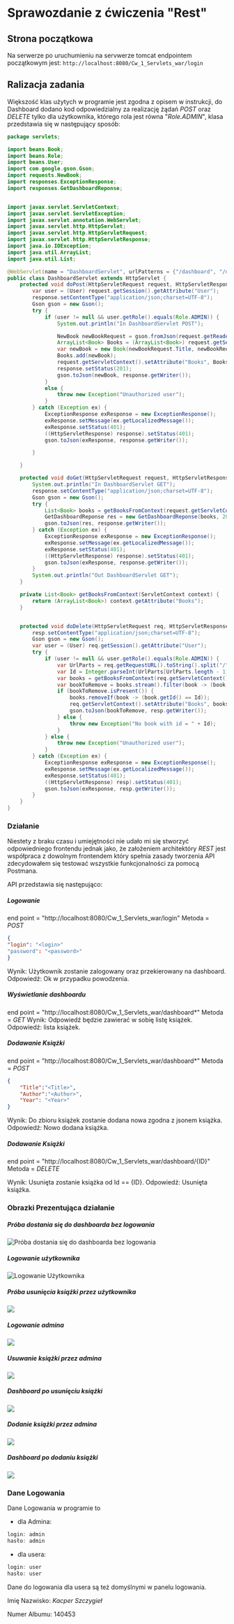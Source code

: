 # Sprawozdanie z ćwiczenia "Rest"
## Strona początkowa
Na serwerze po uruchumieniu na servwerze tomcat endpointem początkowym jest:
```http://localhost:8080/Cw_1_Servlets_war/login```
## Ralizacja zadania
Większość klas użytych w programie jest zgodna z opisem w instrukcji, do Dashboard dodano kod odpowiedzialny za realizację żądań *POST* oraz *DELETE* tylko dla użytkownika, którego rola jest równa "*Role.ADMIN*", klasa przedstawia się w następujący sposób:
```java
package servlets;

import beans.Book;
import beans.Role;
import beans.User;
import com.google.gson.Gson;
import requests.NewBook;
import responses.ExceptionResponse;
import responses.GetDashboardReponse;


import javax.servlet.ServletContext;
import javax.servlet.ServletException;
import javax.servlet.annotation.WebServlet;
import javax.servlet.http.HttpServlet;
import javax.servlet.http.HttpServletRequest;
import javax.servlet.http.HttpServletResponse;
import java.io.IOException;
import java.util.ArrayList;
import java.util.List;

@WebServlet(name = "DashboardServlet", urlPatterns = {"/dashboard", "/dashboard/*"})
public class DashboardServlet extends HttpServlet {
    protected void doPost(HttpServletRequest request, HttpServletResponse response) throws ServletException, IOException {
        var user = (User) request.getSession().getAttribute("User");
        response.setContentType("application/json;charset=UTF-8");
        Gson gson = new Gson();
        try {
            if (user != null && user.getRole().equals(Role.ADMIN)) {
                System.out.println("In DashboardServlet POST");

                NewBook newBookRequest = gson.fromJson(request.getReader(), NewBook.class);
                ArrayList<Book> Books = (ArrayList<Book>) request.getServletContext().getAttribute("Books");
                var newBook = new Book(newBookRequest.Title, newBookRequest.Author, newBookRequest.Year);
                Books.add(newBook);
                request.getServletContext().setAttribute("Books", Books);
                response.setStatus(201);
                gson.toJson(newBook, response.getWriter());
            }
            else {
                throw new Exception("Unauthorized user");
            }
        } catch (Exception ex) {
            ExceptionResponse exResponse = new ExceptionResponse();
            exResponse.setMessage(ex.getLocalizedMessage());
            exResponse.setStatus(401);
            ((HttpServletResponse) response).setStatus(401);
            gson.toJson(exResponse, response.getWriter());

        }

    }

    protected void doGet(HttpServletRequest request, HttpServletResponse response) throws ServletException, IOException {
        System.out.println("In DashboardServlet GET");
        response.setContentType("application/json;charset=UTF-8");
        Gson gson = new Gson();
        try {
            List<Book> books = getBooksFromContext(request.getServletContext());
            GetDashboardReponse res = new GetDashboardReponse(books, 200);
            gson.toJson(res, response.getWriter());
        } catch (Exception ex) {
            ExceptionResponse exResponse = new ExceptionResponse();
            exResponse.setMessage(ex.getLocalizedMessage());
            exResponse.setStatus(401);
            ((HttpServletResponse) response).setStatus(401);
            gson.toJson(exResponse, response.getWriter());
        }
        System.out.println("Out DashboardServlet GET");
    }

    private List<Book> getBooksFromContext(ServletContext context) {
        return (ArrayList<Book>) context.getAttribute("Books");
    }


    protected void doDelete(HttpServletRequest req, HttpServletResponse resp) throws ServletException, IOException {
        resp.setContentType("application/json;charset=UTF-8");
        Gson gson = new Gson();
        var user = (User) req.getSession().getAttribute("User");
        try {
            if (user != null && user.getRole().equals(Role.ADMIN)) {
                var UrlParts = req.getRequestURL().toString().split("/");
                var Id = Integer.parseInt(UrlParts[UrlParts.length - 1]);
                var books = getBooksFromContext(req.getServletContext());
                var bookToRemove = books.stream().filter(book -> (book.getId() == Id)).findFirst();
                if (bookToRemove.isPresent()) {
                    books.removeIf(book -> (book.getId() == Id));
                    req.getServletContext().setAttribute("Books", books);
                    gson.toJson(bookToRemove, resp.getWriter());
                } else {
                    throw new Exception("No book with id = " + Id);
                }
            } else {
                throw new Exception("Unauthorized user");
            }
        } catch (Exception ex) {
            ExceptionResponse exResponse = new ExceptionResponse();
            exResponse.setMessage(ex.getLocalizedMessage());
            exResponse.setStatus(401);
            ((HttpServletResponse) resp).setStatus(401);
            gson.toJson(exResponse, resp.getWriter());
        }
    }
}

```  
### Działanie
Niestety z braku czasu i umiejętności nie udało mi się stworzyć odpowiedniego frontendu jednak jako, że założeniem architektóry *REST* jest współpraca z dowolnym frontendem który spełnia zasady tworzenia API zdecydowałem się testować wszystkie funkcjonalności za pomocą Postmana.

API przedstawia się następująco:
##### Logowanie
end point = "http://localhost:8080/Cw_1_Servlets_war/login"
Metoda = *POST*
```json
{
"login": "<login>"
"password": "<password>"
}
```
Wynik: Użytkownik zostanie zalogowany oraz przekierowany na dashboard.
Odpowiedź: Ok w przypadku powodzenia.
##### Wyświetlanie dashboardu 
end point = "http://localhost:8080/Cw_1_Servlets_war/dashboard*"
Metoda = *GET*
Wynik: Odpowiedź będzie zawierać w sobię listę książek.
Odpowiedź: lista książek.
##### Dodawanie Książki
end point = "http://localhost:8080/Cw_1_Servlets_war/dashboard*"
Metoda = *POST*
```json
{
	"Title":"<Title>",
	"Author":"<Author>",
	"Year": "<Year>"
}
```
Wynik: Do zbioru książek zostanie dodana nowa zgodna z jsonem książka.
Odpowiedź: Nowo dodana książka.
##### Dodawanie Książki
end point = "http://localhost:8080/Cw_1_Servlets_war/dashboard/{ID}"
Metoda = *DELETE*

Wynik: Usunięta zostanie książka od Id == {ID}.
Odpowiedź: Usunięta książka.

### Obrazki Prezentująca działanie
##### Próba dostania się do dashboarda bez logowania
![Próba dostania się do dashboarda bez logowania](NotLogedDash.png)
##### Logowanie użytkownika
![Logowanie Użytkownika](UserLoginSucc.png)
##### Próba usunięcia książki przez użytkownika
![](UserDelete.png)
##### Logowanie admina
![](adminLog.png)
##### Usuwanie książki przez admina
![](DeleteAdmin.png)
##### Dashboard po usunięciu książki
![](DashAfterDel.png)
##### Dodanie książki przez admina
![](AddBook.png)
##### Dashboard po dodaniu książki
![](DashAfterAdd.png)

### Dane Logowania
Dane Logowania w programie to 
* dla Admina: 
```java
login: admin
hasło: admin
```
* dla usera:
```java
login: user
hasło: user
```

Dane do logowania dla usera są też domyślnymi w panelu logowania.


Imię Nazwisko: *Kacper Szczygieł*

Numer Albumu: 140453 